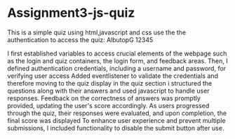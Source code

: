 # Assignment3-js-quiz
This is a simple quiz using html,javascript and css 
use the the authentication to access the quiz: AlbutopG  12345

I first established variables to access crucial elements of the webpage such as the login and quiz containers, the login form, and feedback areas. Then, I defined authentication credentials, including a username and password, for verifying user access
Added eventlistener to validate the credentials and therefore moving to the quiz display
in the quiz section i structured the questions along with their answers and used javascript to handle user responses.
Feedback on the correctness of answers was promptly provided, updating the user's score accordingly. As users progressed through the quiz, their responses were evaluated, and upon completion, the final score was displayed
To enhance user experience and prevent multiple submissions, I included functionality to disable the submit button after use.
